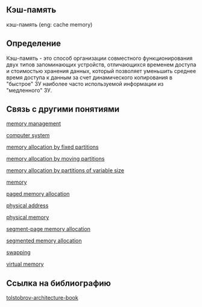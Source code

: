 ## Кэш-память
кэш-память (eng: cache memory) 

## Определение
Кэш-память - это способ организации совместного функционирования двух типов запоминающих устройств, отличающихся временем доступа и стоимостью хранения данных, который позволяет уменьшить среднее время доступа к данным за счет динамического копирования в "быстрое" ЗУ наиболее часто используемой информации из "медленного" ЗУ.

## Связь с другими понятиями

[memory management](https://github.com/vernikkkkkkkkkkkkkkkkkkk/concept/blob/main/virtual%20machines/memory%20management/memory%20management.md)

[computer system](https://github.com/vernikkkkkkkkkkkkkkkkkkk/concept/blob/main/virtual%20machines/memory%20management/computer%20system.md)

[memory allocation by fixed partitions](https://github.com/vernikkkkkkkkkkkkkkkkkkk/concept/blob/main/virtual%20machines/memory%20management/memory%20allocation%20by%20fixed%20partitions.md)

[memory allocation by moving partitions](https://github.com/vernikkkkkkkkkkkkkkkkkkk/concept/blob/main/virtual%20machines/memory%20management/memory%20allocation%20by%20moving%20partitions.md)

[memory allocation by partitions of variable size](https://github.com/vernikkkkkkkkkkkkkkkkkkk/concept/blob/main/virtual%20machines/memory%20management/memory%20allocation%20by%20partitions%20of%20variable%20size.md)

[memory](https://github.com/vernikkkkkkkkkkkkkkkkkkk/concept/blob/main/virtual%20machines/memory%20management/memory.md)

[paged memory allocation](https://github.com/vernikkkkkkkkkkkkkkkkkkk/concept/blob/main/virtual%20machines/memory%20management/paged%20memory%20allocation.md)

[physical address](https://github.com/vernikkkkkkkkkkkkkkkkkkk/concept/blob/main/virtual%20machines/memory%20management/physical%20address.md)

[physical  memory](https://github.com/vernikkkkkkkkkkkkkkkkkkk/concept/blob/main/virtual%20machines/memory%20management/physical%20memory.md)

[segment-page memory allocation](https://github.com/vernikkkkkkkkkkkkkkkkkkk/concept/blob/main/virtual%20machines/memory%20management/segment-page%20memory%20allocation.md)

[segmented memory allocation](https://github.com/vernikkkkkkkkkkkkkkkkkkk/concept/blob/main/virtual%20machines/memory%20management/segmented%20memory%20allocation.md)

[swapping](https://github.com/vernikkkkkkkkkkkkkkkkkkk/concept/blob/main/virtual%20machines/memory%20management/swapping.md)

[virtual memory](https://github.com/vernikkkkkkkkkkkkkkkkkkk/concept/blob/main/virtual%20machines/memory%20management/virtual%20memory.md)

## Cсылка на библиографию

[tolstobrov-architecture-book](https://github.com/vernikkkkkkkkkkkkkkkkkkk/concept/blob/main/bibliography/memory%20management/tolstobrov-architecture-book.md)

